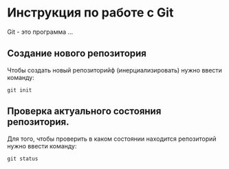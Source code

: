 # Инструкция по работе с Git

Git  - это программа ...

## Создание нового репозитория

Чтобы создать новый репозиторийф (инерциализировать) нужно ввести команду:

    git init

  ## Проверка актуального состояния репозитория.

  Для того, чтобы проверить в каком состоянии находится репозиторий нужно ввести команду:

    git status

    
